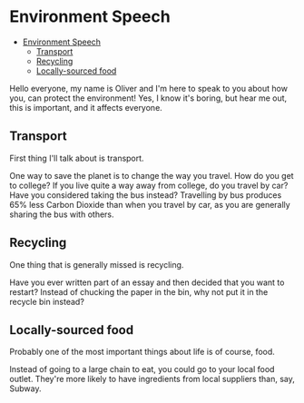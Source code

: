 # Environment Speech

<!--toc:start-->
- [Environment Speech](#environment-speech)
  - [Transport](#transport)
  - [Recycling](#recycling)
  - [Locally-sourced food](#locally-sourced-food)
<!--toc:end-->

Hello everyone, my name is Oliver and I'm here to speak to you about how you, can 
protect the environment!
Yes, I know it's boring, but hear me out, this is important, and it affects everyone.

## Transport

First thing I'll talk about is transport.

One way to save the planet is to change the way you travel. How do you get to college? 
If you live quite a way away from college, do you travel by car? Have you considered taking the bus instead?
Travelling by bus produces 65% less Carbon Dioxide than when you travel by car,
as you are generally sharing the bus with others.

## Recycling

One thing that is generally missed is recycling.

Have you ever written part of an essay and then decided that you want to restart?
Instead of chucking the paper in the bin, why not put it in the recycle bin instead?

## Locally-sourced food

Probably one of the most important things about life is of course, food.

Instead of going to a large chain to eat, you could go to your local food outlet.
They're more likely to have ingredients from local suppliers than, say, Subway.
